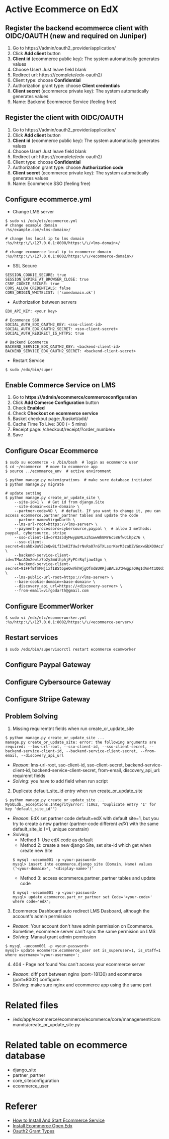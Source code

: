 # Active Ecommerce on EdX

## Register the backend ecommerce client with OIDC/OAUTH (new and required on Juniper)
1. Go to https://<lms-server>/admin/oauth2_provider/application/
2. Click **Add client** button
3. **Client id** (ecommerce public key): The system automatically generates values
4. Choose User/ Just leave field blank
5. Redirect url: https://<ecommerce-server>/complete/edx-oauth2/
6. Client type: choose **Confidential**
7. Authorization grant type: choose **Client credentials**
8. **Client secret** (ecommerce private key): The system automatically generates values
9. Name: Backend Ecommerce Service (feeling free)

## Register the client with OIDC/OAUTH
1. Go to https://<lms-server>/admin/oauth2_provider/application/
2. Click **Add client** button
3. **Client id** (ecommerce public key): The system automatically generates values
4. Choose User/ Just leave field blank
5. Redirect url: https://<ecommerce-server>/complete/edx-oauth2/
6. Client type: choose **Confidential**
7. Authorization grant type: choose **Authorization code**
8. **Client secret** (ecommerce private key): The system automatically generates values
9. Name: Ecommerce SSO (feeling free)

## Configure ecommerce.yml
- Change LMS server
```
$ sudo vi /edx/etc/ecommerce.yml
# change example domain
:%s/example.com/<lms-domain>/

# change lms local ip to lms domain
:%s/http:\/\/127.0.0.1:8000/https:\/\/<lms-domain>/

# change ecommerce local ip to ecommerce domain
:%s/http:\/\/127.0.0.1:8002/https:\/\/<ecommerce-domain>/
```

- SSL Secure
```
SESSION_COOKIE_SECURE: true
SESSION_EXPIRE_AT_BROWSER_CLOSE: true
CSRF_COOKIE_SECURE: true
CORS_ALLOW_CREDENTIALS: false
CORS_ORIGIN_WHITELIST: ['somedomain.ok']
```

- Authorization between servers
```
EDX_API_KEY: <your key>

# Ecommence SSO
SOCIAL_AUTH_EDX_OAUTH2_KEY: <sso-client-id>
SOCIAL_AUTH_EDX_OAUTH2_SECRET: <sso-client-secret>
SOCIAL_AUTH_REDIRECT_IS_HTTPS: true

# Backend Ecommerce
BACKEND_SERVICE_EDX_OAUTH2_KEY: <backend-client-id>
BACKEND_SERVICE_EDX_OAUTH2_SECRET: <backend-client-secret>
```

- Restart Service
```
$ sudo /edx/bin/super
```

## Enable Commerce Service on LMS
1. Go to **https://<lms-server>/admin/ecommerce/commerceconfiguration**
2. Click **Add Comerce Configuration** button
3. Check **Enabled**
4. Check **Checkout on ecommerce service**
5. Basket checkout page: /basket/add/
6. Cache Time To Live: 300 (= 5 mins)
7. Receipt page: /checkout/receipt/?order_number=
8. Save

## Configure Oscar Ecommerce
```
$ sudo su ecommerce -s /bin/bash  # login as ecommerce user
$ cd ~/ecommerce  # move to ecommerce app
$ source ../ecommerce_env  # active environment

$ python manage.py makemigrations  # make sure database initiated
$ python manage.py migrate

# update setting
$ python manage.py create_or_update_site \
    --site-id=1 \  # Get id from django.Site
    --site-domain=<site-domain> \
    --partner-code=VD \  # default. If you want to change it, you can access ecommerce.partner_partner tables and update the code
    --partner-name=VirgoDarth \
    --lms-url-root=https://<lms-server> \
    --payment-processors=cybersource,paypal \  # allow 3 methods: paypal, cybersource, stripe
    --sso-client-id=orR3s5dyMwypEMLx2h1wwWh8Mr6c586fwJihpZ76 \
    --sso-client-secret=8sahDxBuV52eQw8LfI3eKZfUwJrNvRaO7nGTXLsxrKerM3zaDZVGnxwGbXOOAczTBdspfizLLXAwHYCSE9nMfOkPCI7iFGR829MHWf2FgLk5DQO1enMzlHdpzfNYsKqA \
    --backend-service-client-id=uTMwcAOn2ewlz7o2y3mWlhphjFyPCrRqfjaw43gn \
    --backend-service-client-secret=91FFfBfmPNjixfIBStopeOwVkhWjgOfmdBURRjuBALSJtMwgpaQ9q1dAn4t1Q0d1nDRDUFdeJpm0Pa0Aa31uanlRLtFw5RnjZnl2NfLRyY0IV3MKLFxmp2x5oiS5ThM7 \
    --lms-public-url-root=https://<lms-server> \
    --base-cookie-domain=<base-domain> \
    --discovery_api_url=https://<discovery-server> \
    --from-email=virgodarth@gmail.com
```

## Configure EcommerWorker
```
$ sudo vi /edx/etc/ecommerworker.yml
:%s/http:\/\/127.0.0.1:8002/https:\/\/<ecommerce-server>/
```

## Restart services
```
$ sudo /edx/bin/supervisorctl restart ecommerce ecomworker
```

## Configure Paypal Gateway

## Configure Cybersource Gateway

## Configure Striipe Gateway

## Problem Solving
1. Missing requiremtnt fields when run create_or_update_site
```
$ python manage.py create_or_update_site ...
manage.py create_or_update_site: error: the following arguments are required: --lms-url-root, --sso-client-id, --sso-client-secret, --backend-service-client-id, --backend-service-client-secret, --from-email, --discovery_api_url
```
- *Reason*: lms-url-root, sso-client-id, sso-client-secret, backend-service-client-id, backend-service-client-secret, from-email, discovery_api_url: requiremt fields
- *Solving*: you have to add field when run script

2. Duplicate default_site_id entry when run create_or_update_site
```
$ python manage.py create_or_update_site ...
MySQLdb._exceptions.IntegrityError: (1062, "Duplicate entry '1' for key 'default_site_id'")
```
- *Reason*: EdX set partner code default=edX with default site=1, but you try to create a new partner (partner-code different *edX*) with the same default_site_id (=1, unique constrain)
- *Solving*:
  - Method 1: Use edX code as default
  - Method 2: create a new django Site, set site-id which get when create new Site
  ```
  $ mysql -uecomm001 -p <your-password>
  mysql> insert into ecommerce.django_site (Domain, Name) values ('<your-domain>', '<display-name>')'
  ```
  - Method 3: access ecommerce.partner_partner tables and update code
  ```
  $ mysql -uecomm001 -p <your-password>
  mysql> update ecommerce.part_nr_partner set Code='<your-code>' where code='edX';
  ```

3. Ecommerce Dashboard auto redirect LMS Dasboard, although the account's admin permission
- *Reason*: Your account don't have admin permission on Ecommerce. Sometime, ecommece server can't sync the same permision on LMS
- *Solving*: Manual grant admin permission
```
$ mysql -uecomm001 -p <your-password>
mysql> update ecommerce.ecommerce_user set is_superuser=1, is_staff=1 where username='<your-username>';
```

4. 404 - Page not found
You can't access your ecommerce server
- *Reason*: diff port between nginx (port=18130) and ecommerce (port=8002) configure.
- *Solving*: make sure nginx and ecommerce app using the same port

# Related files
- /edx/app/ecommerce/ecommerce/ecommerce/core/management/commands/create_or_update_site.py

# Related table on ecommerce database
- django_site
- partner_partner
- core_siteconfiguration
- ecommerce_user

# Referer
- [How to Install And Start Ecommerce Service](https://openedx.atlassian.net/wiki/spaces/OpenOPS/pages/110330276/How+to+Install+and+Start+the+E-Commerce+Service+in+Native+Installations)
- [Install Ecommerce Open Edx](https://edx.readthedocs.io/projects/edx-installing-configuring-and-running/en/latest/ecommerce/install_ecommerce.html)
- [Oauth2 Grant Types](https://docs.pivotal.io/p-identity/1-11/grant-types.html)
